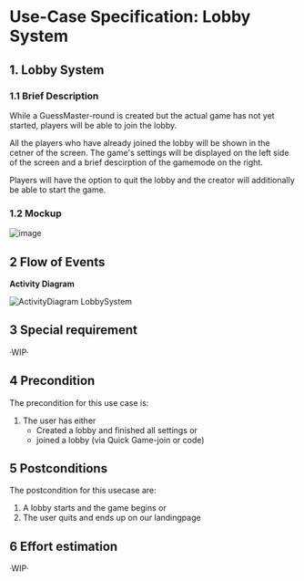 # Use-Case Specification: Lobby System

## 1. Lobby System

### 1.1 Brief Description
While a GuessMaster-round is created but the actual game has not yet started, players will be able to join the lobby.

All the players who have already joined the lobby will be shown in the cetner of the screen.
The game's settings will be displayed on the left side of the screen and a brief descirption of the gamemode on the right.

Players will have the option to quit the lobby and the creator will additionally be able to start the game.

### 1.2 Mockup

![image](https://user-images.githubusercontent.com/115224074/197407365-b3762a5d-6951-470e-8086-e09ef3ed5828.png)

## 2 Flow of Events

**Activity Diagram**

![ActivityDiagram LobbySystem](https://user-images.githubusercontent.com/62339676/199761214-855ad4d6-4139-46fd-80c5-db7cf779848e.jpg)


## 3 Special requirement 

·WIP·

## 4 Precondition

The precondition for this use case is:
1. The user has either
    - Created a lobby and finished all settings or
    - joined a lobby (via Quick Game-join or code)

## 5 Postconditions 

The postcondition for this usecase are:
1. A lobby starts and the game begins or
2. The user quits and ends up on our landingpage

## 6 Effort estimation 

·WIP·


